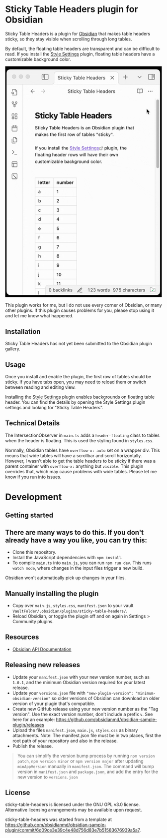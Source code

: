 # Sticky Table Headers plugin for Obsidian

Sticky Table Headers is a plugin for [Obsidian](https://obsidian.md) that makes table headers sticky, so they stay visible when scrolling through long tables.

By default, the floating table headers are transparent and can be difficult to read.  If you install the [Style Settings](https://obsidian.md/plugins?id=obsidian-style-settings) plugin, floating table headers have a customizable background color.

![Animation scrolling through an Obsidian page with a long table. The header sticks to the window instead of scrolling off the screen. ](./media/animation.gif)

This plugin works for me, but I do not use every corner of Obsidian, or many other plugins. If this plugin causes problems for you, please stop using it and let me know what happened.

## Installation

Sticky Table Headers has not yet been submitted to the Obsidian plugin gallery.

## Usage

Once you install and enable the plugin, the first row of tables should be sticky.  If you have tabs open, you may need to reload them or switch between reading and editing view.

Installing the [Style Settings](https://obsidian.md/plugins?id=obsidian-style-settings) plugin enables backgrounds on floating table header. You can find the details by opening the Style Settings plugin settings and looking for "Sticky Table Headers".

## Technical Details

The IntersectionObserver in `main.ts` adds a `header-floating` class to tables when the header is floating.  This is used the styling found in `styles.css`.

Normally, Obsidian tables have `overflow-x: auto` set on a wrapper div.  This means that wide tables will have a scrollbar and scroll horizontally. However, I wasn't able to get the table headers to be sticky if there was a parent container with `overflow-x:` anything but `visible`.  This plugin overrides that, which may cause problems with wide tables.  Please let me know if you run into issues.

# Development

## Getting started

There are many ways to do this. If you don't already have a way you like, you can try this:
- 
- Clone this repository.
- Install the JavaScript dependencies with `npm install`.
- To compile `main.ts` into `main.js`, you can run `npm run dev`. This runs `watch mode`, where changes in the input files trigger a new build.

Obsidian won't automatically pick up changes in your files.

## Manually installing the plugin

- Copy over `main.js`, `styles.css`, `manifest.json` to your vault `VaultFolder/.obsidian/plugins/sticky-table-headers/`.
- Reload Obsidian, or toggle the plugin off and on again in Settings > Community plugins.

## Resources

* [Obsidian API Documentation](https://github.com/obsidianmd/obsidian-api)

## Releasing new releases

- Update your `manifest.json` with your new version number, such as `1.0.1`, and the minimum Obsidian version required for your latest release.
- Update your `versions.json` file with `"new-plugin-version": "minimum-obsidian-version"` so older versions of Obsidian can download an older version of your plugin that's compatible.
- Create new GitHub release using your new version number as the "Tag version". Use the exact version number, don't include a prefix `v`. See here for an example: https://github.com/obsidianmd/obsidian-sample-plugin/releases
- Upload the files `manifest.json`, `main.js`, `styles.css` as binary attachments. Note: The manifest.json file must be in two places, first the root path of your repository and also in the release.
- Publish the release.

> You can simplify the version bump process by running `npm version patch`, `npm version minor` or `npm version major` after updating `minAppVersion` manually in `manifest.json`.
> The command will bump version in `manifest.json` and `package.json`, and add the entry for the new version to `versions.json`

## License

sticky-table-headers is licensed under the GNU GPL v3.0 license.  Alternative licensing arrangements may be available upon request.

sticky-table-headers was started from a template at https://github.com/obsidianmd/obsidian-sample-plugin/commit/6d09ce3e39c4e48d756d83e7b51583676939a5a7.
